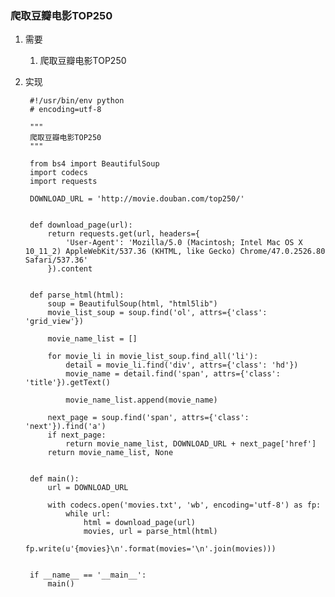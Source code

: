 ### 爬取豆瓣电影TOP250 ###
1. 需要
	1. 爬取豆瓣电影TOP250 
2. 实现

		#!/usr/bin/env python
		# encoding=utf-8
		
		"""
		爬取豆瓣电影TOP250 
		"""
		
		from bs4 import BeautifulSoup
		import codecs
		import requests
		
		DOWNLOAD_URL = 'http://movie.douban.com/top250/'
		
		
		def download_page(url):
		    return requests.get(url, headers={
		        'User-Agent': 'Mozilla/5.0 (Macintosh; Intel Mac OS X 10_11_2) AppleWebKit/537.36 (KHTML, like Gecko) Chrome/47.0.2526.80 Safari/537.36'
		    }).content
		
		
		def parse_html(html):
		    soup = BeautifulSoup(html, "html5lib")
		    movie_list_soup = soup.find('ol', attrs={'class': 'grid_view'})
		
		    movie_name_list = []
		
		    for movie_li in movie_list_soup.find_all('li'):
		        detail = movie_li.find('div', attrs={'class': 'hd'})
		        movie_name = detail.find('span', attrs={'class': 'title'}).getText()
		
		        movie_name_list.append(movie_name)
		
		    next_page = soup.find('span', attrs={'class': 'next'}).find('a')
		    if next_page:
		        return movie_name_list, DOWNLOAD_URL + next_page['href']
		    return movie_name_list, None
		
		
		def main():
		    url = DOWNLOAD_URL
		
		    with codecs.open('movies.txt', 'wb', encoding='utf-8') as fp:
		        while url:
		            html = download_page(url)
		            movies, url = parse_html(html)
		            fp.write(u'{movies}\n'.format(movies='\n'.join(movies)))
		
		
		if __name__ == '__main__':
		    main()

